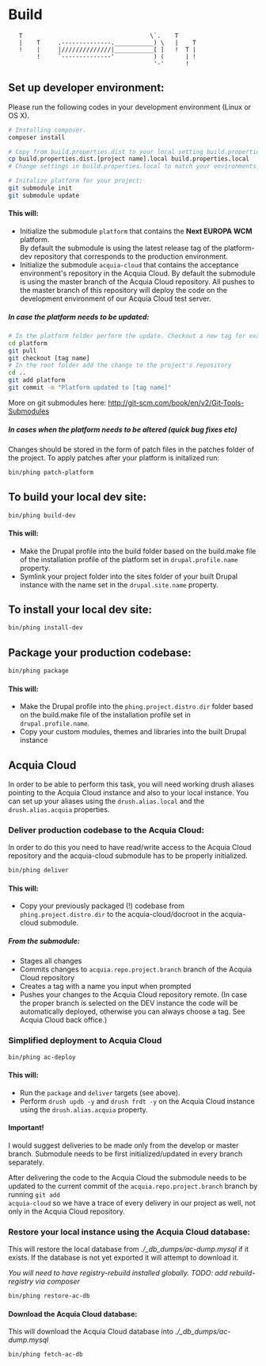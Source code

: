 # Build

       T                                    \`.    T
       |    T     .--------------.___________) \   |    T
       !    |     |//////////////|___________[ ]   !  T |
            !     `--------------'           ) (      | !
                                             '-'      !


## Set up developer environment:

Please run the following codes in your development environment (Linux or OS X).

```bash
# Installing composer.
composer install

# Copy from build.properties.dist to your local setting build.properties.[project name].local depending on which project you are building.
cp build.properties.dist.[project name].local build.properties.local
# Change settings in build.properties.local to match your environments

# Initalize platform for your project:
git submodule init
git submodule update
```



#### This will:
*   Initialize the submodule <code>platform</code> that contains the **Next EUROPA WCM** platform.  
By default the submodule is using the latest release tag of the platform-dev repository that corresponds to the production environment.
*   Initialize the submodule <code>acquia-cloud</code> that contains the acceptance environment's repository in the Acquia Cloud. By default the submodule is using the master branch of the Acquia Cloud repository. All pushes to the master branch of this repository will deploy the code on the development environment of our Acquia Cloud test server.

##### In case the platform needs to be updated:
```bash
# In the platform folder perform the update. Checkout a new tag for example.
cd platform
git pull
git checkout [tag name]
# In the root folder add the change to the project's repository
cd ..
git add platform
git commit -m "Platform updated to [tag name]"
```
More on git submodules here: http://git-scm.com/book/en/v2/Git-Tools-Submodules

##### In cases when the platform needs to be altered (quick bug fixes etc)

Changes should be stored in the form of patch files in the patches folder of the project. To apply patches after your platform is initalized run:

```bash
bin/phing patch-platform
```

## To build your local dev site:

```bash
bin/phing build-dev
```

#### This will:

*   Make the Drupal profile into the build folder based on the build.make file of the installation profile of the platform set in <code>drupal.profile.name</code> property.
*   Symlink your project folder into the sites folder of your built Drupal instance with the name set in the <code>drupal.site.name</code> property.

## To install your local dev site:

```bash
bin/phing install-dev
```

## Package your production codebase:
```bash
bin/phing package
```

#### This will:

*   Make the Drupal profile into the <code>phing.project.distro.dir</code> folder based on the build.make file of the installation profile set in <code>drupal.profile.name</code>.
*   Copy your custom modules, themes and libraries into the built Drupal instance

## Acquia Cloud

In order to be able to perform this task, you will need working drush aliases pointing to the Acquia Cloud instance and also to your local instance. You can set up your aliases using the <code>drush.alias.local</code> and the <code>drush.alias.acquia</code> properties.

### Deliver production codebase to the Acquia Cloud:

In order to do this you need to have read/write access to the Acquia Cloud repository and the acquia-cloud submodule has to be properly initialized.

```bash
bin/phing deliver
```

#### This will:

*   Copy your previously packaged (!) codebase from <code>phing.project.distro.dir</code> to the acquia-cloud/docroot in the acquia-cloud submodule.

##### From the submodule:

*   Stages all changes
*   Commits changes to <code>acquia.repo.project.branch</code> branch of the Acquia Cloud repository
*   Creates a tag with a name you input when prompted
*   Pushes your changes to the Acquia Cloud repository remote. (In case the proper branch is selected on the DEV instance the code will be automatically deployed, otherwise you can always choose a tag. See Acquia Cloud back office.)

### Simplified deployment to Acquia Cloud

```bash
bin/phing ac-deploy
```

#### This will:

*   Run the <code>package</code> and <code>deliver</code> targets (see above).
*   Perform <code>drush updb -y</code> and <code>drush frdt -y</code> on the Acquia Cloud instance using the <code>drush.alias.acquia</code> property.

#### Important!

I would suggest deliveries to be made only from the develop or master branch. Submodule needs to be first initialized/updated in every branch separately.

After delivering the code to the Acquia Cloud the submodule needs to be updated to the current commit of the <code>acquia.repo.project.branch</code> branch by running <code>git add acquia-cloud</code> so we have a trace of every delivery in our project as well, not only in the Acquia Cloud repository.

### Restore your local instance using the Acquia Cloud database:

This will restore the local database from *./_db_dumps/ac-dump.mysql* if it exists. If the database is not yet exported it will attempt to download it.

*You will need to have registry-rebuild installed globally.
TODO: add rebuild-registry via composer*

```bash
bin/phing restore-ac-db
```

#### Download the Acquia Cloud database:

This will download the Acquia Cloud database into *./_db_dumps/ac-dump.mysql*

```bash
bin/phing fetch-ac-db
```

